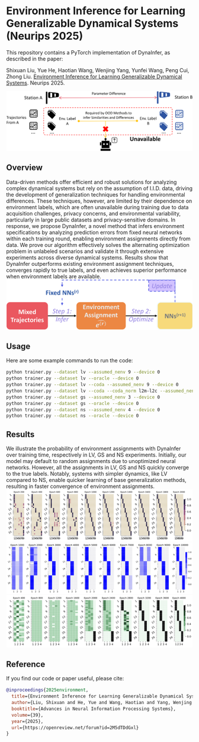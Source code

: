 # Environment Inference for Learning Generalizable Dynamical Systems (Neurips 2025) 

This repository contains a PyTorch implementation of DynaInfer, as described in the paper:

Shixuan Liu, Yue He, Haotian Wang, Wenjing Yang, Yunfei Wang, Peng Cui, Zhong Liu. [Environment Inference for Learning Generalizable Dynamical Systems]([https://ieeexplore.ieee.org/abstract/document/10613499/](https://openreview.net/forum?id=2M5dTDdGxl)). Neurips 2025. 

![Overview](https://github.com/shixuanliu-andy/DynaInfer/blob/main/figure/fig_intro.png)

## Overview
Data-driven methods offer efficient and robust solutions for analyzing complex dynamical systems but rely on the assumption of I.I.D. data, driving the development of generalization techniques for handling environmental differences. These techniques, however, are limited by their dependence on environment labels, which are often unavailable during training due to data acquisition challenges, privacy concerns, and environmental variability, particularly in large public datasets and privacy-sensitive domains. In response, we propose DynaInfer, a novel method that infers environment specifications by analyzing prediction errors from fixed neural networks within each training round, enabling environment assignments directly from data. We prove our algorithm effectively solves the alternating optimization problem in unlabeled scenarios and validate it through extensive experiments across diverse dynamical systems. Results show that DynaInfer outperforms existing environment assignment techniques, converges rapidly to true labels, and even achieves superior performance when environment labels are available.
![Method](https://github.com/shixuanliu-andy/DynaInfer/blob/main/figure/fig_method.png)

## Usage
Here are some example commands to run the code:
```bash
python trainer.py --dataset lv --assumed_nenv 9 --device 0
python trainer.py --dataset lv --oracle --device 0
python trainer.py --dataset lv --coda --assumed_nenv 9 --device 0
python trainer.py --dataset lv --coda --coda_norm l2m-l2c --assumed_nenv 9 --device 0 
python trainer.py --dataset gs --assumed_nenv 3 --device 0
python trainer.py --dataset gs --oracle --device 0
python trainer.py --dataset ns --assumed_nenv 4 --device 0
python trainer.py --dataset ns --oracle --device 0
```

## Results
We illustrate the probability of environment assignments with DynaInfer over training time, respectively in LV, GS and NS experiments. Initially, our model may default to random assignments due to unoptimized neural networks. However, all the assignments in LV, GS and NS quickly converge to the true labels. Notably, systems with simpler dynamics, like LV compared to NS, enable quicker learning of base generalization methods, resulting in faster convergence of environment assignments.
![LV](https://github.com/shixuanliu-andy/DynaInfer/blob/main/figure/fig_ei_lv.png)
![GS](https://github.com/shixuanliu-andy/DynaInfer/blob/main/figure/fig_ei_gs.png)
![NS](https://github.com/shixuanliu-andy/DynaInfer/blob/main/figure/fig_ei_ns.png)

## Reference

If you find our code or paper useful, please cite:

```bibtex
@inproceedings{2025environment,
  title={Environment Inference for Learning Generalizable Dynamical Systems},
  author={Liu, Shixuan and He, Yue and Wang, Haotian and Yang, Wenjing and Wang, Yunfei and Cui, Peng and Liu, Zhong},
  booktitle={Advances in Neural Information Processing Systems},
  volume={39},
  year={2025},
  url={https://openreview.net/forum?id=2M5dTDdGxl}
}
```

